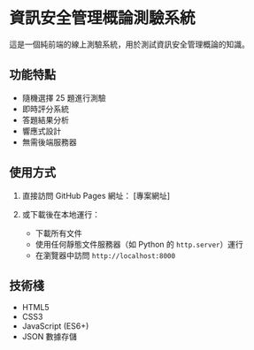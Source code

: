 # 資訊安全管理概論測驗系統

這是一個純前端的線上測驗系統，用於測試資訊安全管理概論的知識。

## 功能特點

- 隨機選擇 25 題進行測驗
- 即時評分系統
- 答題結果分析
- 響應式設計
- 無需後端服務器

## 使用方式

1. 直接訪問 GitHub Pages 網址：
[專案網址]

2. 或下載後在本地運行：
   - 下載所有文件
   - 使用任何靜態文件服務器（如 Python 的 `http.server`）運行
   - 在瀏覽器中訪問 `http://localhost:8000`

## 技術棧

- HTML5
- CSS3
- JavaScript (ES6+)
- JSON 數據存儲 